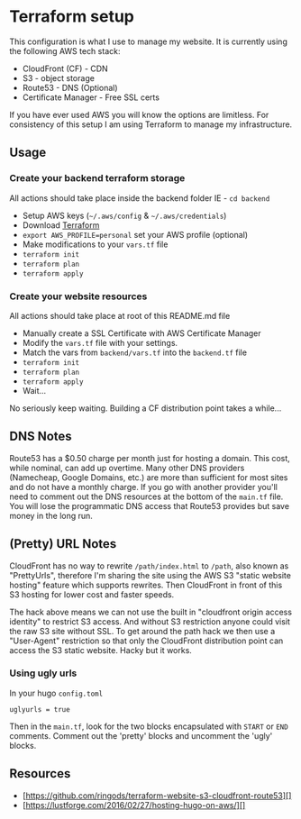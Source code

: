 # Terraform setup

This configuration is what I use to manage my website. It is currently using
the following AWS tech stack:

* CloudFront (CF) - CDN
* S3 - object storage
* Route53 - DNS (Optional)
* Certificate Manager - Free SSL certs

If you have ever used AWS you will know the options are limitless. For
consistency of this setup I am using Terraform to manage my infrastructure.

## Usage

### Create your backend terraform storage

All actions should take place inside the backend folder IE - `cd backend`

* Setup AWS keys (`~/.aws/config` & `~/.aws/credentials`)
* Download [Terraform](https://www.terraform.io/downloads.html)
* `export AWS_PROFILE=personal` set your AWS profile (optional)
* Make modifications to your `vars.tf` file
* `terraform init`
* `terraform plan`
* `terraform apply`

### Create your website resources

All actions should take place at root of this README.md file

* Manually create a SSL Certificate with AWS Certificate Manager
* Modify the `vars.tf` file with your settings.
* Match the vars from `backend/vars.tf` into the `backend.tf` file
* `terraform init`
* `terraform plan`
* `terraform apply`
* Wait...

No seriously keep waiting. Building a CF distribution point takes a while...

## DNS Notes

Route53 has a $0.50 charge per month just for hosting a domain. This cost,
while nominal, can add up overtime. Many other DNS providers
(Namecheap, Google Domains, etc.) are more than sufficient for most sites
and do not have a monthly charge. If you go with another provider you'll
need to comment out the DNS resources at the bottom of the `main.tf` file.
You will lose the programmatic DNS access that Route53 provides but save
money in the long run.

## (Pretty) URL Notes

CloudFront has no way to rewrite `/path/index.html` to `/path`, also
known as "PrettyUrls", therefore I'm sharing the site using the AWS S3
"static website hosting" feature which supports rewrites. Then CloudFront in
front of this S3 hosting for lower cost and faster speeds.

The hack above means we can not use the built in "cloudfront origin
access identity" to restrict S3 access. And without S3 restriction anyone
could visit the raw S3 site without SSL. To get around the path hack we then
use a "User-Agent" restriction so that only the CloudFront distribution
point can access the S3 static website. Hacky but it works.

### Using ugly urls

In your hugo `config.toml`

    uglyurls = true

Then in the `main.tf`, look for the two blocks encapsulated with
`START` or `END` comments. Comment out the 'pretty' blocks and uncomment
the 'ugly' blocks.

## Resources

* [https://github.com/ringods/terraform-website-s3-cloudfront-route53][]
* [https://lustforge.com/2016/02/27/hosting-hugo-on-aws/][]
